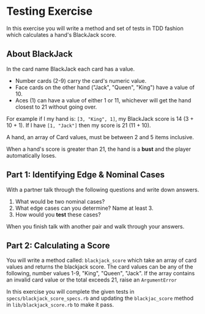 # Testing Exercise

In this exercise you will write a method and set of tests in TDD fashion which calculates a hand's BlackJack score.

## About BlackJack

In the card name BlackJack each card has a value.
-  Number cards (2-9) carry the card's numeric value.
-  Face cards on the other hand ("Jack", "Queen", "King") have a value of 10.
-  Aces (1) can have a value of either 1 or 11, whichever will get the hand closest to 21 without going over.

For example if I my hand is:  `[3, "King", 1]`, my BlackJack score is 14 (3 + 10 + 1).  If I have `[1, "Jack"]` then my score is 21 (11 + 10).

A hand, an array of Card values, must be between 2 and 5 items inclusive.

When a hand's score is greater than 21, the hand is a **bust** and the player automatically loses.

## Part 1:  Identifying Edge & Nominal Cases

With a partner talk through the following questions and write down answers.

1.  What would be two nominal cases?
2.  What edge cases can you determine?  Name at least 3.
3.  How would you **test** these cases?

When you finish talk with another pair and walk through your answers.

## Part 2:  Calculating a Score

You will write a method called:  `blackjack_score` which take an array of card values and returns the blackjack score.  The card values can be any of the following, number values 1-9, "King", "Queen", "Jack".  If the array contains an invalid card value or the total exceeds 21, raise an `ArgumentError`


In this exercise you will complete the given tests in `specs/blackjack_score_specs.rb` and updating the `blackjac_score` method in `lib/blackjack_score.rb` to make it pass.
